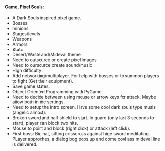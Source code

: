 #### Game, Pixel Souls:
* A Dark Souls inspired pixel game.
* Bosses
* minions
* Stages/levels
* Weapons
* Armors
* Stats
* Desert/Wasteland/Mideval theme
* Need to outsource or create pixel images
* Need to oursource create sound/music
* High difficulty
* Add networking/multiplayer. For help with bosses or to summon players to fight (Get their equipment).
* Save game states.
* Object Oriented Programming with PyGame. 
* Need to decide between using mouse or arrow keys for attack. Maybe allow both in the settings. 
* Need to setup the intro screen. Have some cool dark souls type musis (angelic almost).
* Broken sword and half shield to start. In guard (only last 3 seconds to start), player can block two hits.
* Mouse to point and block (right click) or attack (left click).
* First boss: Big hat, sitting crisscross against hige sword meditating. PLayer approches, a dialog bog pops up and come cool ass mideval line is delivered.
